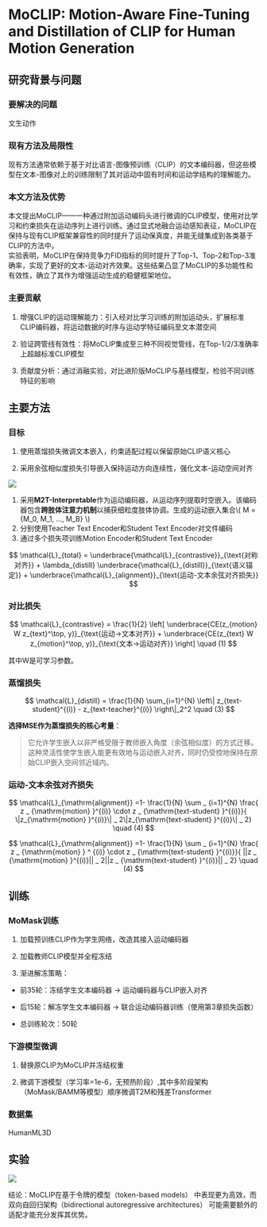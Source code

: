 # MoCLIP: Motion-Aware Fine-Tuning and Distillation of CLIP for Human Motion Generation

## 研究背景与问题

### 要解决的问题

文生动作

### 现有方法及局限性

现有方法通常依赖于基于对比语言-图像预训练（CLIP）的文本编码器，但这些模型在文本-图像对上的训练限制了其对运动中固有时间和运动学结构的理解能力。

### 本文方法及优势

本文提出MoCLIP——一种通过附加运动编码头进行微调的CLIP模型，使用对比学习和约束损失在运动序列上进行训练。通过显式地融合运动感知表征，MoCLIP在保持与现有CLIP框架兼容性的同时提升了运动保真度，并能无缝集成到各类基于CLIP的方法中。  
实验表明，MoCLIP在保持竞争力FID指标的同时提升了Top-1、Top-2和Top-3准确率，实现了更好的文本-运动对齐效果。这些结果凸显了MoCLIP的多功能性和有效性，确立了其作为增强运动生成的稳健框架地位。

### 主要贡献

1. 增强CLIP的运动理解能力：引入经对比学习训练的附加运动头，扩展标准CLIP编码器，将运动数据的时序与运动学特征编码至文本潜空间

2. 验证跨管线有效性：将MoCLIP集成至三种不同视觉管线，在Top-1/2/3准确率上超越标准CLIP模型

3. 贡献度分析：通过消融实验，对比进阶版MoCLIP与基线模型，检验不同训练特征的影响

## 主要方法

### 目标

1. 使用蒸馏损失微调文本嵌入，约束适配过程以保留原始CLIP语义核心

2. 采用余弦相似度损失引导嵌入保持运动方向连续性，强化文本-运动空间对齐

![](./assets/100-图1.png) 

1. 采用**M2T-Interpretable**作为运动编码器，从运动序列提取时空嵌入。该编码器包含**跨肢体注意力机制**以捕获细粒度肢体协调。生成的运动嵌入集合\\( M = \{M_0, M_1, ..., M_B\} \\)
2. 分别使用Teacher Text Encoder和Student Text Encoder对文件编码
3. 通过多个损失项训练Motion Encoder和Student Text Encoder

$$
\mathcal{L}_{total} = \underbrace{\mathcal{L}_{contrastive}}_{\text{对称对齐}} + \lambda_{distill} \underbrace{\mathcal{L}_{distill}}_{\text{语义锚定}} + \underbrace{\mathcal{L}_{alignment}}_{\text{运动-文本余弦对齐损失}}
$$


### 对比损失

$$
\mathcal{L}_{contrastive} = \frac{1}{2} \left[ 
\underbrace{CE(z_{motion} W z_{text}^\top, y)}_{\text{运动→文本对齐}} + 
\underbrace{CE(z_{text} W z_{motion}^\top, y)}_{\text{文本→运动对齐}} 
\right] \quad (1)
$$

其中W是可学习参数。  

### 蒸馏损失

$$
\mathcal{L}_{distill} = \frac{1}{N} \sum_{i=1}^{N} \left\| z_{text-student}^{(i)} - z_{text-teacher}^{(i)} \right\|_2^2 \quad (3)
$$  

**选择MSE作为蒸馏损失的核心考量**：  
> 它允许学生嵌入以非严格受限于教师嵌入角度（余弦相似度）的方式迁移。这种灵活性使学生嵌入能更有效地与运动嵌入对齐，同时仍受控地保持在原始CLIP嵌入空间邻近域内。  

### 运动-文本余弦对齐损失

$$
\mathcal{L}_{\mathrm{alignment}} =1- \frac{1}{N} \sum _ {i=1}^{N} \frac{ z _ {\mathrm{motion} }^{(i)} \cdot  z _ {\mathrm{text-student} }^{(i)}}{ \|z_{\mathrm{motion} }^{(i)}\| _ 2\|z_{\mathrm{text-student} }^{(i)}\| _ 2} \quad (4)
$$


$$
\mathcal{L}_{\mathrm{alignment}} =1- \frac{1}{N} \sum _ {i=1}^{N} \frac{ z _ {\mathrm{motion} } ^ {(i)} \cdot  z _ {\mathrm{text-student} }^{(i)}}{ ||z _ {\mathrm{motion} }^{(i)}|| _ 2||z _ {\mathrm{text-student} }^{(i)}|| _ 2} \quad (4)
$$


## 训练

### MoMask训练

1. 加载预训练CLIP作为学生网络，改造其接入运动编码器

2. 加载教师CLIP模型并全程冻结

3. 渐进解冻策略：

- 前35轮：冻结学生文本编码器 → 运动编码器与CLIP嵌入对齐

- 后15轮：解冻学生文本编码器 → 联合运动编码器训练（使用第3章损失函数）

- 总训练轮次：50轮

### 下游模型微调

1. 替换原CLIP为MoCLIP并冻结权重

2. 微调下游模型（学习率=1e-6，无预热阶段）,其中多阶段架构（MoMask/BAMM等模型）顺序微调T2M和残差Transformer

### 数据集

HumanML3D

## 实验

![](./assets/100-表1.png) 

结论：MoCLIP在基于令牌的模型（token-based models） 中表现更为高效，而双向自回归架构（bidirectional autoregressive architectures） 可能需要额外的适配才能充分发挥其优势。



